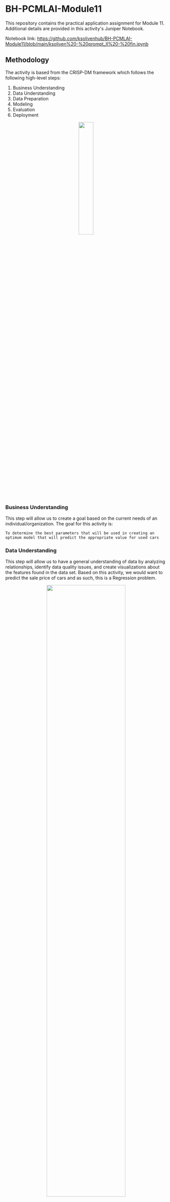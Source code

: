 # BH-PCMLAI-Module11

This repository contains the practical application assignment for Module 11.
Additional details are provided in this activity's Juniper Notebook.

Notebook link: https://github.com/ksolivenhub/BH-PCMLAI-Module11/blob/main/ksoliven%20-%20prompt_II%20-%20fin.ipynb


## Methodology

The activity is based from the CRISP-DM framework which follows the following high-level steps:
1. Business Understanding
2. Data Understanding
3. Data Preparation
4. Modeling
5. Evaluation
6. Deployment
   
<center>
    <img src = images/crisp.png width = 30%/>
</center>


    
### Business Understanding
    
This step will allow us to create a goal based on the current needs of an individual/organization.
The goal for this activity is:

`To determine the best parameters that will be used in creating an optimum model that will predict the appropriate value for used cars`
    
### Data Understanding

This step will allow us to have a general understanding of data by analyzing relationships, identify data quality issues, and create visualizations about the features found in the data set. Based on this activity, we would want to predict the sale price of cars and as such, this is a Regression problem.
    
<center>
    <img src = images/sklearn_algo_cs.png width = 70%/>
</center>

### Data Preparation
    
This step will ensure that the data has been preprocessed and that it has been prepared before performing any modeling activities. For this project, I have used the following preprocessing techniques. Note that I have tried two (2) attempts

- **Attempt 1 (My Submission)**
- **Attempt 2**
    
---    
    
1. General data cleaning
    - The overall data set entries are `426880` records
       - There is a feature named `VIN` - where VIN is a unique ID that identifies a vehicle
       - The removal of VIN has also allowed further insights that some columns are not relevant with car price
    - Some features that are irrelevant to the car price analysis have been removed accordingly
       - This has been brought by insights during data review, such as that of VIN, features that are not meaningful to
         the analysis, features that have excessive NaN values (e.g., `size`), features that have all NaN values except for the `price`, and features that have excessive amount of categories (e.g., `model`)
       - The data mentioned removed was a calculated risk to improve overall performance of the model
    - Something that I have done unique on my attempts are as follows:
        - **Attempt 1**
            - Removing the `model` feature represents a significant loss in data. Other than the fact that the number of categories are excessive, there are also mispelled entries which adds up to the complexity of cleaning it. I have attempted to clean this up using `manual checks and SpellCheckers` but to no avail.
            - The results of my cleaning have allowed me to reduce `model` feature entries with NaN values from 29k to 24k and have added new entries on the manufacturer
                These new entries mostly represent `Semi Trucks\Cargo Trucks` which is a good insight 
        - **Attempt 2**
            - I have removed the `year` feature and have computed and added `age` into the dataframe in an attempt to improve performance

    
       
2. Preprocessing (Imputation/Encoding/Normalization/Scaling)
    - Most features in this data set are categorical in nature. As such, I have used the `One Hot encoding/Target` functions to ensure that categorical variables are represented in binary nature.
    - Numerical features appears to be skewed and in an attempt to normalize values, I have performed `log` transform to the features
    - Many features have values that are NaN. These NaN represents around ~20% (or below) of each feature records in this data set. The use of imputation using the mode/Iterative Imputation will allow automatically populating of these NaN values to allow a more meaning data analysis.
        - For the mode imputation, this may introduce a bias in the data modeling activities
    - To prepare the data set for modeling, I have performed `scaling` to the data set to improve overall performance and reduce variance to all features (i.e., setting reference to a mean = 0)
    - Something that I have done unique on my attempts are as follows:
        - **Attempt 1**
            - For categorical features that have less than 5k NaN values, I have filled it with the mode
            - For categorical features that have more than 5k NaN values, I have filled used Iterative Imputation
                - In order to do Iterative Imputation, all categorical feature records must be coverted to a numerical value where I have used Target Encoding
            - I have performed Log Transform and Scaling outside of the pipeline for all features including `price` to ensure that everything is normally distributed  
        - **Attempt 2**
            - I have removed outliers from the `Odometer` feature. The log transform has been taken and outliers have been trimmed in an attempt to improve performance.
            - I have filled all NaN values from the categorical features to its respective mode.
            - I have used One Hot encoding and have instantiated it within the pipeline

    
3. Feature Selection (Initial)
    - I have used a variety of techniques as an experiment and are as follows:
        - **Attempt 1**
            - VIF
                - The results showed values less than 5, which means that multicolinearity does not exist
            - SFS
                - The results showed that `condition, cylinders, title_status, transmission, and drive` are features of interest
            - Lasso feature selection
                - The results are similar with SFS
        - **Attempt 2**
            - I have integrated Encoding (One Hot), Scaling, SFS (initial), PolynomialFeatures, and SFS (main) within the Pipeline

### Modeling
    
This step will focus on creating models to predict the car price based on testing data set.
For this activity, I have attempted to create multiple models based on my experimentation.

Regression function used: 
1. Ridge

Pipeline Steps used: 
1. Polynomial feature expansion
2. Sequential feature selection
3. Lasso feature selection
4. Model Regression
    
To automate the process, a GridSearchCV object is used to iterate over a predefinied dictionary of parameters to acquire the best model. Based on the GridSearchCV training:
    
#### Attempt 1 (My Submission)
---
    
<center>
    <img src = images/Attempt1.PNG width = 30%/>
</center>
    
In my first attempt, I have performed the following:
    
1. Perform a GridSearchCV over a Pipeline that uses PolynomialFeatures, another stage of SFS and Ridge Regression model.
    
2. I have performed two (2) test runs wherein each training model took between 1-4 hrs of training time.

Below is the param_dict for the GridSearchCV object:

```    
param_grid = {
    'poly__degree': [1, 2, 3],
    'sfs1__n_features_to_select': [3, 4],
    'model__alpha': [10, 0, 0.1, 0.01]
}
```    
The results are as follows:

```    
grid_search.best_params_
Best parameters: {'model__alpha': 100, 'poly__degree': 3, 'sfs1__n_features_to_select': 4}
    
grid_search.best_score_    
Best score: -0.9873754095247824

```    

When comparing error with target (test set):

```    
Test MAE: 0.5962240401620559 
```    
    
#### Attempt 2 (Jupyter Notebook not included)
---
   
<center>
    <img src = images/Attempt2.PNG width = 30%/>
</center>

In my second attempt, I have performed the following: 

    
1. Perform a GridSearchCV over a Pipeline that uses column(cat/num features) preprocessing techniques (One Hot Encoding and StandardScaler), 1st stage of SFS, PolynomialFeatures, and 2nd stage of SFS, and using the Ridge Regression model.    

2. I have performed two (2) test runs wherein each training model took between 1-4 hrs of training time.

Below is the param_dict for the GridSearchCV object:

    
Below is the param_dict for the GridSearchCV object:

```    
param_grid = {
    'poly__degree': [1, 2, 3],
    'sfs1__n_features_to_select': [3, 4],
    'model__alpha': [10, 0, 0.1, 0.01]
}
```    
The results are as follows:

```    
grid.best_params_
Best parameters: {'feature_selection2__n_features_to_select': 5, 'model__alpha': 10, 'model__random_state': 42, 'poly_expansion__degree': 2}
    
grid.best_score_    
Best score: -83226689944671.16
    
```    

When comparing error with target (test set):

 
    
    
    
    
### Evaluation
    
For this section, the focus would be on my submission Attempt 1.   

The following are my findings that can potentially improve my model and other useful information that I can share with the client:
    
##### A. Internal Findings
1. The use of a powerful machine to run slightly complex models is a must to ensure processing speed
    - I have seen that my CPU and memory average at 100 and 90% respectively
2. We can revisit a better way to handle the following:
    - Maybe there is a more robust way to relate features that have thousands of unique entries to the data set
    - Maybe we can incorporate some items that I did with my **2nd attempt** with the **1st attempt** to further performance
        - Such as outlier trimming, pipeline instantiation, and others
3. Based on the final model, the most crucial features that determine the price are:
    - `condition`
    - `cylinders`
    - `drive`
4. I have selected an evaluation metric MAE to remove any bias related with outliers.
    - Mean Absolute Error (MAE) is a metric used to evaluate the performance of a regression model. It measures the average absolute difference between the predicted values and the true values. The lower the MAE, the better the model's performance, as it indicates that the model's predictions are closer to the true values.
    - `Best Model MAE: 0.596`
    
##### B. Client Information
1. I found that certain `price` entries is a bit ambiguous such that the cost is less than the normal value
    - Some values only between 1-3 digit values
2. The way the client record model is not the greatest
    - Unique models values is about 29k
    - Most of these are misspelled, a repetition of the manufacturer, NaN but has a manufacturer information, or incorrectly labeled
    - Some details from the manufacturer feature are missing but is found under model
3. I have seen that each state/region's car sales pricing is standardized
    - I am not sure if this is expected or not
4. VIN entries are duplicated
    - With this, some fields will be, in effect, not as useful
5. There is an interesting group that was not properly documented which are related to semi trucks
    - This could be strongly related to manufacturer, model, and odometer readings that have very high values


### Deployment

Here is the summary report that can be provided to the client:
    
Goal: To determine the best parameters that will be used in creating an optimum model that will predict the appropriate value for used cars
    
Based on the results of this analysis, we can conclude that the model is able to predict the price of vehicles based on the following metrics with a minimal degree of error.
- `condition`
- `cylinders`
- `drive`

The following are the recommendations that can be used moving forward:
1. Use the metrics obtained from the model to perform car pricing initiatives within the organization
   - A simple formula can be obtained which are as follows:
  
  ```
  price_pred = 'condition'*(-0.05614311) +  'cylinders^2'*(0.04209613) + 'cylinders^3'*(0.01194092) + 'drive^3'*(0.04234781)
  ```  
    
   - Note that the variables `condition`, `cylinders`, and `drive` should be numerically represented which can be taken from the analysis
    
2. To improve future models, investment on data management must be considered
   - Price information has to be cleaned up as some values are only between 1-3 digit values
   - Cnsider improving data related to semi trucks to improve pricing predictions for this group accordingly
   - Ensure that the models feature needs to be standardized accordingly considering its 29k unique entries
